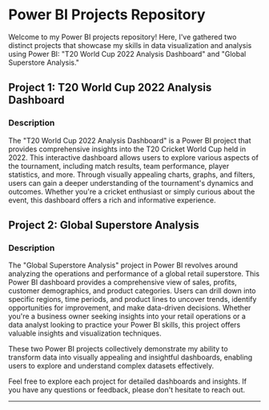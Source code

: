 # Power BI Projects Repository

Welcome to my Power BI projects repository! Here, I've gathered two distinct projects that showcase my skills in data visualization and analysis using Power BI: "T20 World Cup 2022 Analysis Dashboard" and "Global Superstore Analysis."

## Project 1: T20 World Cup 2022 Analysis Dashboard

### Description
The "T20 World Cup 2022 Analysis Dashboard" is a Power BI project that provides comprehensive insights into the T20 Cricket World Cup held in 2022. This interactive dashboard allows users to explore various aspects of the tournament, including match results, team performance, player statistics, and more. Through visually appealing charts, graphs, and filters, users can gain a deeper understanding of the tournament's dynamics and outcomes. Whether you're a cricket enthusiast or simply curious about the event, this dashboard offers a rich and informative experience.

## Project 2: Global Superstore Analysis

### Description
The "Global Superstore Analysis" project in Power BI revolves around analyzing the operations and performance of a global retail superstore. This Power BI dashboard provides a comprehensive view of sales, profits, customer demographics, and product categories. Users can drill down into specific regions, time periods, and product lines to uncover trends, identify opportunities for improvement, and make data-driven decisions. Whether you're a business owner seeking insights into your retail operations or a data analyst looking to practice your Power BI skills, this project offers valuable insights and visualization techniques.

These two Power BI projects collectively demonstrate my ability to transform data into visually appealing and insightful dashboards, enabling users to explore and understand complex datasets effectively.

Feel free to explore each project for detailed dashboards and insights. If you have any questions or feedback, please don't hesitate to reach out.

---
